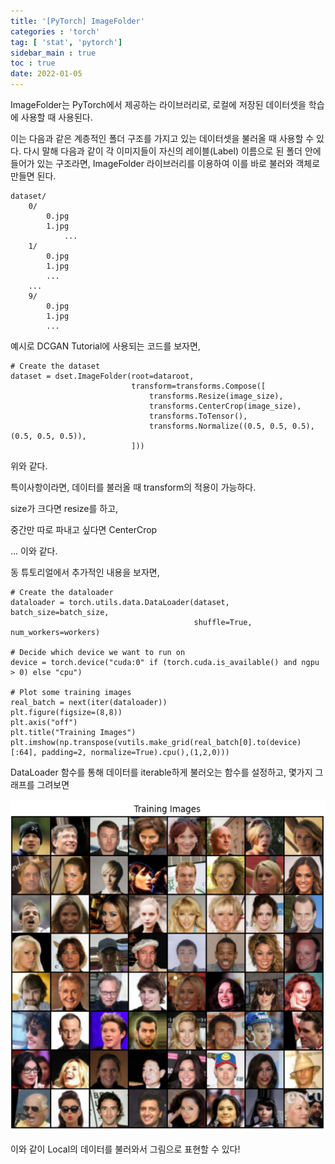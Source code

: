 ```yaml
---
title: '[PyTorch] ImageFolder'
categories : 'torch'
tag: [ 'stat', 'pytorch']
sidebar_main : true
toc : true
date: 2022-01-05
---
```


ImageFolder는  PyTorch에서 제공하는 라이브러리로, 로컬에 저장된 데이터셋을 학습에 사용할 때 사용된다.

이는 다음과 같은 계층적인 폴더 구조를 가지고 있는 데이터셋을 불러올 때 사용할 수 있다. 다시 말해 다음과 같이 각 이미지들이 자신의 레이블(Label) 이름으로 된 폴더 안에 들어가 있는 구조라면, ImageFolder 라이브러리를 이용하여 이를 바로 불러와 객체로 만들면 된다.

 

```
dataset/
	0/
		0.jpg
		1.jpg
        	...
	1/
		0.jpg
		1.jpg
		...
	...
	9/
		0.jpg
		1.jpg
		...
```

 

예시로 DCGAN Tutorial에 사용되는 코드를 보자면,



```
# Create the dataset
dataset = dset.ImageFolder(root=dataroot,
                           transform=transforms.Compose([
                               transforms.Resize(image_size),
                               transforms.CenterCrop(image_size),
                               transforms.ToTensor(),
                               transforms.Normalize((0.5, 0.5, 0.5), (0.5, 0.5, 0.5)),
                           ]))
```

위와 같다.



특이사항이라면, 데이터를 불러올 때 transform의 적용이 가능하다. 

size가 크다면 resize를 하고,

중간만 따로 파내고 싶다면 CenterCrop

... 이와 같다.



동 튜토리얼에서 추가적인 내용을 보자면, 



```
# Create the dataloader
dataloader = torch.utils.data.DataLoader(dataset, batch_size=batch_size,
                                         shuffle=True, num_workers=workers)

# Decide which device we want to run on
device = torch.device("cuda:0" if (torch.cuda.is_available() and ngpu > 0) else "cpu")

# Plot some training images
real_batch = next(iter(dataloader))
plt.figure(figsize=(8,8))
plt.axis("off")
plt.title("Training Images")
plt.imshow(np.transpose(vutils.make_grid(real_batch[0].to(device)[:64], padding=2, normalize=True).cpu(),(1,2,0)))
```



DataLoader 함수를 통해 데이터를 iterable하게 불러오는 함수를 설정하고, 몇가지 그래프를 그려보면 

![image-20220528032230539](https://raw.githubusercontent.com/whatsdata/whatsdata.github.io/master/img/2022-05/image-20220528032230539.png)



이와 같이 Local의 데이터를 불러와서 그림으로 표현할 수 있다!